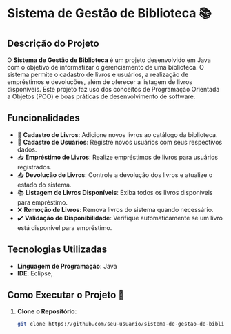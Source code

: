 # Sistema de Gestão de Biblioteca 📚

## Descrição do Projeto
O **Sistema de Gestão de Biblioteca** é um projeto desenvolvido em Java com o objetivo de informatizar o gerenciamento de uma biblioteca. O sistema permite o cadastro de livros e usuários, a realização de empréstimos e devoluções, além de oferecer a listagem de livros disponíveis. Este projeto faz uso dos conceitos de Programação Orientada a Objetos (POO) e boas práticas de desenvolvimento de software.

## Funcionalidades
- 📖 **Cadastro de Livros**: Adicione novos livros ao catálogo da biblioteca.
- 👤 **Cadastro de Usuários**: Registre novos usuários com seus respectivos dados.
- 📥 **Empréstimo de Livros**: Realize empréstimos de livros para usuários registrados.
- 📤 **Devolução de Livros**: Controle a devolução dos livros e atualize o estado do sistema.
- 📚 **Listagem de Livros Disponíveis**: Exiba todos os livros disponíveis para empréstimo.
- ❌ **Remoção de Livros**: Remova livros do sistema quando necessário.
- ✔️ **Validação de Disponibilidade**: Verifique automaticamente se um livro está disponível para empréstimo.

## Tecnologias Utilizadas
- **Linguagem de Programação**: Java
- **IDE**: Eclipse;

## Como Executar o Projeto 🚀

1. **Clone o Repositório**:
   ```bash
   git clone https://github.com/seu-usuario/sistema-de-gestao-de-biblioteca.git
